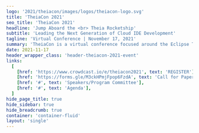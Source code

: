 ```yaml
---
logo: '2021/theiacon/images/logos/theiacon-logo.svg'
title: 'TheiaCon 2021'
seo_title: 'TheiaCon 2021'
headline: 'Jump Aboard the <br> Theia Rocketship'
subtitle: 'Leading the Next Generation of Cloud IDE Development'
tagline: 'Virtual Conference | November 17, 2021'
summary: 'TheiaCon is a virtual conference focused around the Eclipse Theia IDE ecosystem. It brings together a diverse group of Theia developers, adopters, and other contributors. The program will feature a mix of full-length talks, expert panel discussions and short ”lightning talks” focused on project insider, adopter, and broader ecosystem stories. This event is hosted by the Eclipse Foundation’s Cloud DevTools Working Group and is open to anyone interested in learning more about Cloud IDE development and the Theia project.'
date: 2021-11-17
header_wrapper_class: 'header-theiacon-2021-event'
links:
  [
    [href: 'https://www.crowdcast.io/e/theiacon2021', text: 'REGISTER'],
    [href: 'https://forms.gle/M3ckHPmjFpop6FzdA', text: 'Call for Papers'],
    [href: '#', text: 'Speakers/Program Committee'],
    [href: '#', text: 'Agenda'],
  ]
hide_page_title: true
hide_sidebar: true
hide_breadcrumb: true
container: 'container-fluid'
layout: 'single'
---
```

